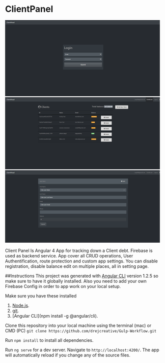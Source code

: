 # ClientPanel
![Project Login](1.png)
![Project Dashboard](2.png)
![Adding new Client](3.png)

Client Panel Is Angular 4 App for tracking down a Client debt. Firebase is used as backend service. App cover all CRUD operations, User Authentification, route protection and custom app settings. You can disable registration, disable balance edit on multiple places, all in setting page.

##Instructions
This project was generated with [Angular CLI](https://github.com/angular/angular-cli) version 1.2.5 so make sure to have it globally installed.
Also you need to add your own Firebase Config in order to app work on your local setup.

Make sure you have these installed
1. [Node.js](www.nodejs.org).
2. [git](www.git-scm.com).
3. [Angular CLI](npm install -g @angular/cli).

Clone this repository into your local machine using the terminal (mac) or CMD (PC)
`git clone https://github.com/drejcreative/Gulp-Workflow.git`

Run `npm install` to install all dependencies.

Run `ng serve` for a dev server. Navigate to `http://localhost:4200/`. The app will automatically reload if you change any of the source files.
